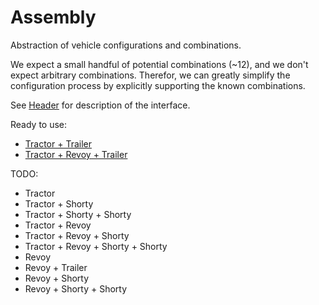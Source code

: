 # Assembly

Abstraction of vehicle configurations and combinations. 

We expect a small handful of potential combinations (~12), and we don't expect arbitrary combinations.
Therefor, we can greatly simplify the configuration process by explicitly supporting the known combinations.

See [Header](include/assembly.h) for description of the interface.

Ready to use:
- [Tractor + Trailer](include/tractor-trailer.h)
- [Tractor + Revoy + Trailer](include/tractor-revoy-trailer.h)

TODO:
- Tractor
- Tractor + Shorty
- Tractor + Shorty + Shorty
- Tractor + Revoy
- Tractor + Revoy + Shorty
- Tractor + Revoy + Shorty + Shorty
- Revoy
- Revoy + Trailer
- Revoy + Shorty
- Revoy + Shorty + Shorty

